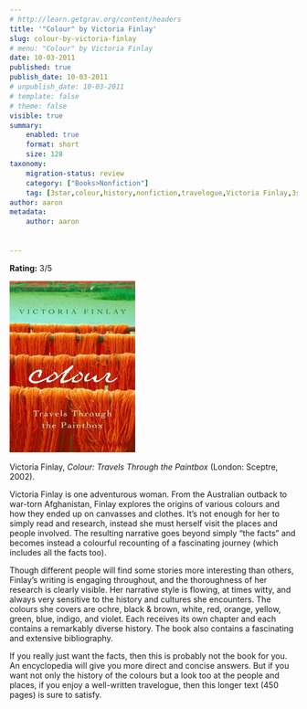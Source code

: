 ```yaml
---
# http://learn.getgrav.org/content/headers
title: '"Colour" by Victoria Finlay'
slug: colour-by-victoria-finlay
# menu: "Colour" by Victoria Finlay
date: 10-03-2011
published: true
publish_date: 10-03-2011
# unpublish_date: 10-03-2011
# template: false
# theme: false
visible: true
summary:
    enabled: true
    format: short
    size: 128
taxonomy:
    migration-status: review
    category: ["Books>Nonfiction"]
    tag: [3star,colour,history,nonfiction,travelogue,Victoria Finlay,3star,colour,history,nonfiction,travelogue,Victoria Finlay]
author: aaron
metadata:
    author: aaron


---
```


**Rating:** 3/5

![](cover5.jpg "Colour")

Victoria Finlay, *Colour: Travels Through the Paintbox* (London: Sceptre, 2002).

Victoria Finlay is one adventurous woman. From the Australian outback to war-torn Afghanistan, Finlay explores the origins of various colours and how they ended up on canvasses and clothes. It’s not enough for her to simply read and research, instead she must herself visit the places and people involved. The resulting narrative goes beyond simply “the facts” and becomes instead a colourful recounting of a fascinating journey (which includes all the facts too).

Though different people will find some stories more interesting than others, Finlay’s writing is engaging throughout, and the thoroughness of her research is clearly visible. Her narrative style is flowing, at times witty, and always very sensitive to the history and cultures she encounters. The colours she covers are ochre, black & brown, white, red, orange, yellow, green, blue, indigo, and violet. Each receives its own chapter and each contains a remarkably diverse history. The book also contains a fascinating and extensive bibliography.

If you really just want the facts, then this is probably not the book for you. An encyclopedia will give you more direct and concise answers. But if you want not only the history of the colours but a look too at the people and places, if you enjoy a well-written travelogue, then this longer text (450 pages) is sure to satisfy.

